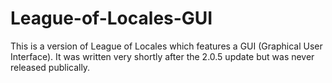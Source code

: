 # League-of-Locales-GUI
This is a version of League of Locales which features a GUI (Graphical User Interface). It was written very shortly after the 2.0.5 update but was never released publically.
